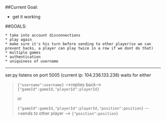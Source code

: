 ##Current Goal:
* get it working

##GOALS:
```
* take into account disconnections
* play again
* make sure it's his turn before sending to other player(so we can prevent hacks, a player can play twice in a row if we dont do that)
* multiple games
* authentication
* uniquiness of username
```
---
ser.py listens on port 5005 (current ip: 104.236.133.238)
waits for either
>`{"username":username}` -->replies back--> `{"gameId":gameId,"playerId":playerId}`
>
>or
>
>`{"gameId":gameId,"playerId":playerId,"position":position}` -->sends to other player --> `{"position":position}`